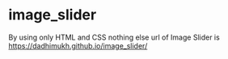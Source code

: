 # image_slider
By using only HTML and CSS nothing else
url of Image Slider is https://dadhimukh.github.io/image_slider/
